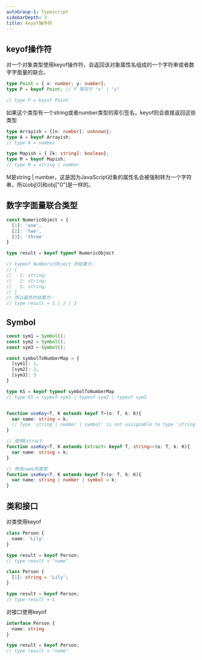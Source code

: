 ```yaml
---
autoGroup-1: Typescript
sidebarDepth: 3
title: keyof操作符
---
```


## keyof操作符
对一个对象类型使用keyof操作符，会返回该对象属性名组成的一个字符串或者数字字面量的联合。
```typescript
type Point = { x: number; y: number};
type P = keyof Point; // P 等同于 "x" | "y"

// type P = keyof Point
```
如果这个类型有一个string或者number类型的索引签名，keyof则会直接返回这些类型
```typescript
type Arrayish = {[n: number]: unknown};
type A = keyof Arrayish;
// type A = number

type Mapish = { [k: string]: boolean};
type M = keyof Mapish;
// type M = string | number
```
M是string | number，这是因为JavaScript对象的属性名会被强制转为一个字符串，所以obj\[0]和obj\["0"]是一样的。

## 数字字面量联合类型
```typescript
const NumericObject = {
  [1]: 'one',
  [2]: 'two',
  [3]: 'three'
}

type result = keyof typeof NumericObject

// typeof NumbericObject 的结果为：
// {
//   1: string;
//   2: string;
//   3: string;
// }
// 所以最终的结果为：
// type result = 1 | 2 | 3
```

## Symbol
```typescript
const sym1 = Symbol();
const sym2 = Symbol();
const sym3 = Symbol();

const symbolToNumberMap = {
  [sym1]: 1,
  [sym2]: 2,
  [sym3]: 3
}

type KS = keyof typeof symbolToNumberMap
// type KS = typeof sym1 | typeof sym2 | typeof sym3


function useKey<T, K extends keyof T>(o: T, k: K){
  var name: string = k;
  // Type 'string | number | symbol' is not assignable to type 'string'.
}

// 使用Extract
function useKey<T, K extends Extract< keyof T, string>>(o: T, k: K){
  var name: string = k;
}

// 修改name的类型
function useKey<T, K extends keyof T>(o: T, k: K){
  var name: string | number | symbol = k;
}
```

## 类和接口
对类使用keyof 
```typescript
class Person {
  name: 'Lily'
}

type result = keyof Person;
// type result = "name"

class Person {
  [1]: string = 'Lily';
}

type result = keyof Person;
// type result = 1
```
对接口使用keyof
```typescript
interface Person {
  name: string
}

type result = keyof Person;
// type result = "name"
```
